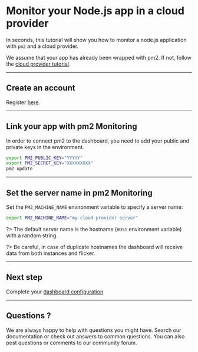 # Monitor your Node.js app in a cloud provider

In seconds, this tutorial will show you how to monitor a node.js application with `pm2` and a cloud provider.

We assume that your app has already been wrapped with pm2. If not, follow the [cloud provider tutorial](/{{site.baseurl}}/runtime/integration/cloud-providers.md).

---

## Create an account

Register [here](https://app.keymetrics.io/api/oauth/register).

---

## Link your app with pm2 Monitoring

In order to connect pm2 to the dashboard, you need to add your public and private keys in the environment.

```bash
export PM2_PUBLIC_KEY="YYYYY"
export PM2_SECRET_KEY="XXXXXXXXX"
pm2 update
```

---

## Set the server name in pm2 Monitoring

Set the `PM2_MACHINE_NAME` environment variable to specify a server name:

```bash
export PM2_MACHINE_NAME="my-cloud-provider-server"
```

?> The default server name is the hostname (`HOST` environment variable) with a random string.

?> Be careful, in case of duplicate hostnames the dashboard will receive data from both instances and flicker.

---

## Next step

Complete your [dashboard configuration](/{{site.baseurl}}/monitoring/guide/configuration.md)

---

## Questions ?

We are always happy to help with questions you might have. Search our documentation or check out answers to common questions. You can also post questions or comments to our community forum.